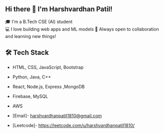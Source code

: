 ## Hi there 👋  I'm Harshvardhan Patil!
🎓 I'm a B.Tech CSE (AI) student  
💻 I love building web apps and ML models 
🚀 Always open to collaboration and learning new things!

## 🛠 Tech Stack
- HTML, CSS, JavaScript, Bootstrap
- Python, Java, C++
- React, Node.js, Express ,MongoDB
- Firebase, MySQL
- AWS

- [Email]- harshvardhanpatil1810@gmail.com
- [Leetcode]- https://leetcode.com/u/harshvardhanpatil1810/
